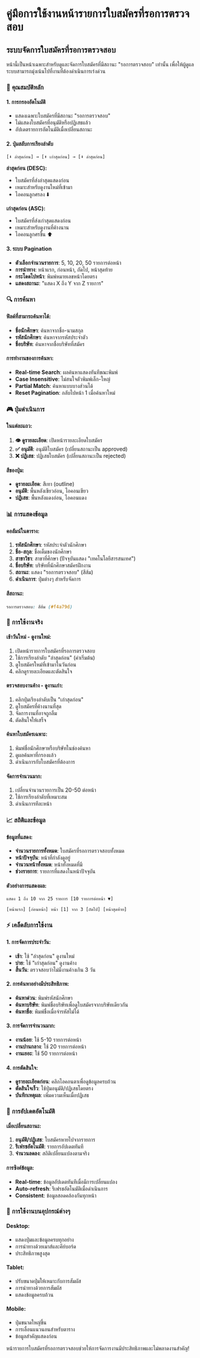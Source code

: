 # คู่มือการใช้งานหน้ารายการใบสมัครที่รอการตรวจสอบ

## ระบบจัดการใบสมัครที่รอการตรวจสอบ

หน้านี้เป็นหน้าเฉพาะสำหรับดูและจัดการใบสมัครที่มีสถานะ "รอการตรวจสอบ" เท่านั้น เพื่อให้ผู้ดูแลระบบสามารถมุ่งเน้นไปที่งานที่ต้องดำเนินการเร่งด่วน

### 🎯 **คุณสมบัติหลัก**

#### **1. การกรองอัตโนมัติ**
- แสดงเฉพาะใบสมัครที่มีสถานะ "รอการตรวจสอบ"
- ไม่แสดงใบสมัครที่อนุมัติหรือปฏิเสธแล้ว
- อัปเดตรายการอัตโนมัติเมื่อเปลี่ยนสถานะ

#### **2. ปุ่มสลับการเรียงลำดับ**
```
[⬇️ ล่าสุดก่อน] → [⬆️ เก่าสุดก่อน] → [⬇️ ล่าสุดก่อน]
```

**ล่าสุดก่อน (DESC):**
- ใบสมัครที่ส่งล่าสุดแสดงก่อน
- เหมาะสำหรับดูงานใหม่ที่เข้ามา
- ไอคอนลูกศรลง ⬇️

**เก่าสุดก่อน (ASC):**
- ใบสมัครที่ส่งเก่าสุดแสดงก่อน
- เหมาะสำหรับดูงานที่ค้างนาน
- ไอคอนลูกศรขึ้น ⬆️

#### **3. ระบบ Pagination**
- **ตัวเลือกจำนวนรายการ**: 5, 10, 20, 50 รายการต่อหน้า
- **การนำทาง**: หน้าแรก, ก่อนหน้า, ถัดไป, หน้าสุดท้าย
- **กระโดดไปหน้า**: พิมพ์หมายเลขหน้าโดยตรง
- **แสดงสถานะ**: "แสดง X ถึง Y จาก Z รายการ"

### 🔍 **การค้นหา**

#### **ฟิลด์ที่สามารถค้นหาได้:**
- **ชื่อนักศึกษา**: ค้นหาจากชื่อ-นามสกุล
- **รหัสนักศึกษา**: ค้นหาจากรหัสประจำตัว
- **ชื่อบริษัท**: ค้นหาจากชื่อบริษัทที่สมัคร

#### **การทำงานของการค้นหา:**
- **Real-time Search**: ผลค้นหาแสดงทันทีขณะพิมพ์
- **Case Insensitive**: ไม่สนใจตัวพิมพ์เล็ก-ใหญ่
- **Partial Match**: ค้นหาแบบบางส่วนได้
- **Reset Pagination**: กลับไปหน้า 1 เมื่อค้นหาใหม่

### 🎮 **ปุ่มดำเนินการ**

#### **ในแต่ละแถว:**
1. **👁️ ดูรายละเอียด**: เปิดหน้ารายละเอียดใบสมัคร
2. **✅ อนุมัติ**: อนุมัติใบสมัคร (เปลี่ยนสถานะเป็น approved)
3. **❌ ปฏิเสธ**: ปฏิเสธใบสมัคร (เปลี่ยนสถานะเป็น rejected)

#### **สีของปุ่ม:**
- **ดูรายละเอียด**: สีเทา (outline)
- **อนุมัติ**: พื้นหลังเขียวอ่อน, ไอคอนเขียว
- **ปฏิเสธ**: พื้นหลังแดงอ่อน, ไอคอนแดง

### 📊 **การแสดงข้อมูล**

#### **คอลัมน์ในตาราง:**
1. **รหัสนักศึกษา**: รหัสประจำตัวนักศึกษา
2. **ชื่อ-สกุล**: ชื่อเต็มของนักศึกษา
3. **สาขาวิชา**: สาขาที่ศึกษา (ปัจจุบันแสดง "เทคโนโลยีสารสนเทศ")
4. **ชื่อบริษัท**: บริษัทที่นักศึกษาสมัครฝึกงาน
5. **สถานะ**: แสดง "รอการตรวจสอบ" (สีส้ม)
6. **ดำเนินการ**: ปุ่มต่างๆ สำหรับจัดการ

#### **สีสถานะ:**
```css
รอการตรวจสอบ: สีส้ม (#f4a79d)
```

### 🚀 **การใช้งานจริง**

#### **เช้าวันใหม่ - ดูงานใหม่:**
1. เปิดหน้ารายการใบสมัครที่รอการตรวจสอบ
2. ใช้การเรียงลำดับ "ล่าสุดก่อน" (ค่าเริ่มต้น)
3. ดูใบสมัครใหม่ที่เข้ามาในวันก่อน
4. คลิกดูรายละเอียดและตัดสินใจ

#### **ตรวจสอบงานค้าง - ดูงานเก่า:**
1. คลิกปุ่มเรียงลำดับเป็น "เก่าสุดก่อน"
2. ดูใบสมัครที่ค้างนานที่สุด
3. จัดการงานที่อาจถูกลืม
4. ตัดสินใจให้เสร็จ

#### **ค้นหาใบสมัครเฉพาะ:**
1. พิมพ์ชื่อนักศึกษาหรือบริษัทในช่องค้นหา
2. ดูผลค้นหาที่กรองแล้ว
3. ดำเนินการกับใบสมัครที่ต้องการ

#### **จัดการจำนวนมาก:**
1. เปลี่ยนจำนวนรายการเป็น 20-50 ต่อหน้า
2. ใช้การเรียงลำดับที่เหมาะสม
3. ดำเนินการทีละหน้า

### 📈 **สถิติและข้อมูล**

#### **ข้อมูลที่แสดง:**
- **จำนวนรายการทั้งหมด**: ใบสมัครที่รอการตรวจสอบทั้งหมด
- **หน้าปัจจุบัน**: หน้าที่กำลังดูอยู่
- **จำนวนหน้าทั้งหมด**: หน้าทั้งหมดที่มี
- **ช่วงรายการ**: รายการที่แสดงในหน้าปัจจุบัน

#### **ตัวอย่างการแสดงผล:**
```
แสดง 1 ถึง 10 จาก 25 รายการ [10 รายการต่อหน้า ▼]

[หน้าแรก] [ก่อนหน้า] หน้า [1] จาก 3 [ถัดไป] [หน้าสุดท้าย]
```

### ⚡ **เคล็ดลับการใช้งาน**

#### **1. การจัดการประจำวัน:**
- **เช้า**: ใช้ "ล่าสุดก่อน" ดูงานใหม่
- **บ่าย**: ใช้ "เก่าสุดก่อน" ดูงานค้าง
- **สิ้นวัน**: ตรวจสอบว่าไม่มีงานค้างเกิน 3 วัน

#### **2. การค้นหาอย่างมีประสิทธิภาพ:**
- **ค้นหาด่วน**: พิมพ์รหัสนักศึกษา
- **ค้นหาบริษัท**: พิมพ์ชื่อบริษัทเพื่อดูใบสมัครจากบริษัทเดียวกัน
- **ค้นหาชื่อ**: พิมพ์ชื่อเมื่อจำรหัสไม่ได้

#### **3. การจัดการจำนวนมาก:**
- **งานน้อย**: ใช้ 5-10 รายการต่อหน้า
- **งานปานกลาง**: ใช้ 20 รายการต่อหน้า
- **งานเยอะ**: ใช้ 50 รายการต่อหน้า

#### **4. การตัดสินใจ:**
- **ดูรายละเอียดก่อน**: คลิกไอคอนตาเพื่อดูข้อมูลครบถ้วน
- **ตัดสินใจเร็ว**: ใช้ปุ่มอนุมัติ/ปฏิเสธโดยตรง
- **บันทึกเหตุผล**: เพิ่มความเห็นเมื่อปฏิเสธ

### 🔄 **การอัปเดตอัตโนมัติ**

#### **เมื่อเปลี่ยนสถานะ:**
1. **อนุมัติ/ปฏิเสธ**: ใบสมัครหายไปจากรายการ
2. **รีเฟรชอัตโนมัติ**: รายการอัปเดตทันที
3. **จำนวนลดลง**: สถิติเปลี่ยนแปลงตามจริง

#### **การซิงค์ข้อมูล:**
- **Real-time**: ข้อมูลอัปเดตทันทีเมื่อมีการเปลี่ยนแปลง
- **Auto-refresh**: รีเฟรชอัตโนมัติเมื่อดำเนินการ
- **Consistent**: ข้อมูลสอดคล้องกันทุกหน้า

### 📱 **การใช้งานบนอุปกรณ์ต่างๆ**

#### **Desktop:**
- แสดงปุ่มและข้อมูลครบทุกอย่าง
- การนำทางด้วยเมาส์และคีย์บอร์ด
- ประสิทธิภาพสูงสุด

#### **Tablet:**
- ปรับขนาดปุ่มให้เหมาะกับการสัมผัส
- การนำทางด้วยการสัมผัส
- แสดงข้อมูลครบถ้วน

#### **Mobile:**
- ปุ่มขนาดใหญ่ขึ้น
- การเลื่อนแนวนอนสำหรับตาราง
- ข้อมูลสำคัญแสดงก่อน

หน้ารายการใบสมัครที่รอการตรวจสอบช่วยให้การจัดการงานมีประสิทธิภาพและไม่พลาดงานสำคัญ!